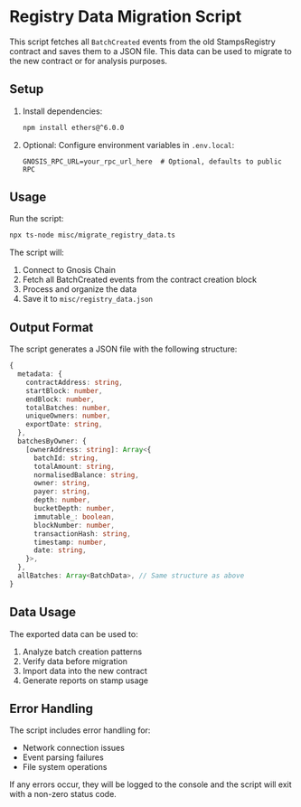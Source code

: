 # Registry Data Migration Script

This script fetches all `BatchCreated` events from the old StampsRegistry contract and saves them to a JSON file. This data can be used to migrate to the new contract or for analysis purposes.

## Setup

1. Install dependencies:
   ```bash
   npm install ethers@^6.0.0
   ```

2. Optional: Configure environment variables in `.env.local`:
   ```
   GNOSIS_RPC_URL=your_rpc_url_here  # Optional, defaults to public RPC
   ```

## Usage

Run the script:
```bash
npx ts-node misc/migrate_registry_data.ts
```

The script will:
1. Connect to Gnosis Chain
2. Fetch all BatchCreated events from the contract creation block
3. Process and organize the data
4. Save it to `misc/registry_data.json`

## Output Format

The script generates a JSON file with the following structure:

```typescript
{
  metadata: {
    contractAddress: string,
    startBlock: number,
    endBlock: number,
    totalBatches: number,
    uniqueOwners: number,
    exportDate: string,
  },
  batchesByOwner: {
    [ownerAddress: string]: Array<{
      batchId: string,
      totalAmount: string,
      normalisedBalance: string,
      owner: string,
      payer: string,
      depth: number,
      bucketDepth: number,
      immutable_: boolean,
      blockNumber: number,
      transactionHash: string,
      timestamp: number,
      date: string,
    }>,
  },
  allBatches: Array<BatchData>, // Same structure as above
}
```

## Data Usage

The exported data can be used to:
1. Analyze batch creation patterns
2. Verify data before migration
3. Import data into the new contract
4. Generate reports on stamp usage

## Error Handling

The script includes error handling for:
- Network connection issues
- Event parsing failures
- File system operations

If any errors occur, they will be logged to the console and the script will exit with a non-zero status code. 
